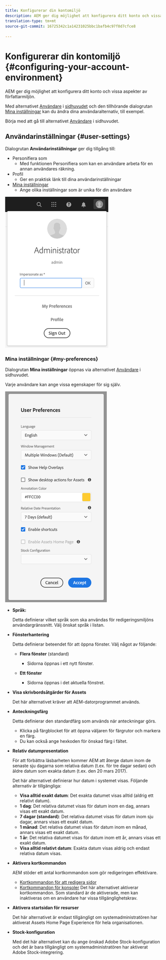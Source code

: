 ```yaml
---
title: Konfigurerar din kontomiljö
description: AEM ger dig möjlighet att konfigurera ditt konto och vissa aspekter av författarmiljön
translation-type: tm+mt
source-git-commit: 16725342c1a14231025bbc1bafb4c97f0d7cfce8

---
```



# Konfigurerar din kontomiljö {#configuring-your-account-environment}

AEM ger dig möjlighet att konfigurera ditt konto och vissa aspekter av författarmiljön.

Med alternativet [Användare](#user-settings) i [sidhuvudet](/help/sites-cloud/authoring/getting-started/basic-handling.md#the-header) och den tillhörande dialogrutan [Mina inställningar](#my-preferences) kan du ändra dina användaralternativ, till exempel.

Börja med att gå till alternativet [Användare](#user-settings) i sidhuvudet.

## Användarinställningar {#user-settings}

Dialogrutan **Användarinställningar** ger dig tillgång till:

* Personifiera som
   * Med funktionen Personifiera som kan en användare arbeta för en annan användares räkning. <!--With the [Impersonate as](/help/sites-administering/security.md#impersonating-another-user) functionality, a user can work on behalf of another user.-->
* Profil
   * Ger en praktisk länk till dina användarinställningar <!--Offers a convenient link to your [user settings](/help/sites-administering/security.md))-->
* [Mina inställningar](#my-preferences)
   * Ange olika inställningar som är unika för din användare

![Användarinställningar](/help/sites-cloud/authoring/assets/user-settings.png)

### Mina inställningar {#my-preferences}

Dialogrutan **Mina inställningar** öppnas via alternativet [Användare](#user-settings) i sidhuvudet.

Varje användare kan ange vissa egenskaper för sig själv.

![Mina inställningar](/help/sites-cloud/authoring/assets/user-preferences.png)

* **Språk:**

   Detta definierar vilket språk som ska användas för redigeringsmiljöns användargränssnitt. Välj önskat språk i listan.

* **Fönsterhantering**

   Detta definierar beteendet för att öppna fönster. Välj något av följande:

   * **Flera fönster** (standard)

      * Sidorna öppnas i ett nytt fönster.
   * **Ett fönster**

      * Sidorna öppnas i det aktuella fönstret.


* **Visa skrivbordsåtgärder för Assets**

   Det här alternativet kräver att AEM-datorprogrammet används.

* **Anteckningsfärg**

   Detta definierar den standardfärg som används när anteckningar görs.

   * Klicka på färgblocket för att öppna väljaren för färgrutor och markera en färg.
   * Du kan också ange hexkoden för önskad färg i fältet.

* **Relativ datumpresentation**

   För att förbättra läsbarheten kommer AEM att återge datum inom de senaste sju dagarna som relativa datum (t.ex. för tre dagar sedan) och äldre datum som exakta datum (t.ex. den 20 mars 2017).

   Det här alternativet definierar hur datum i systemet visas. Följande alternativ är tillgängliga:

   * **Visa alltid exakt datum**: Det exakta datumet visas alltid (aldrig ett relativt datum).
   * **1 dag**: Det relativa datumet visas för datum inom en dag, annars visas ett exakt datum.
   * **7 dagar (standard)**: Det relativa datumet visas för datum inom sju dagar, annars visas ett exakt datum.
   * **1 månad**: Det relativa datumet visas för datum inom en månad, annars visas ett exakt datum.
   * **1 år**: Det relativa datumet visas för datum inom ett år, annars visas ett exakt datum.
   * **Visa alltid relativt datum**: Exakta datum visas aldrig och endast relativa datum visas.

* **Aktivera kortkommandon**

   AEM stöder ett antal kortkommandon som gör redigeringen effektivare.

   * [Kortkommandon för att redigera sidor](/help/sites-cloud/authoring/fundamentals/keyboard-shortcuts.md)
   * [Kortkommandon för konsoler](/help/sites-cloud/authoring/getting-started/keyboard-shortcuts.md)
   Det här alternativet aktiverar kortkommandon. Som standard är de aktiverade, men kan inaktiveras om en användare har vissa tillgänglighetskrav.

* **Aktivera startsidan för resurser**

   Det här alternativet är endast tillgängligt om systemadministratören har aktiverat Assets Home Page Experience för hela organisationen.

* **Stock-konfiguration**

   Med det här alternativet kan du ange önskad Adobe Stock-konfiguration och det är bara tillgängligt om systemadministratören har aktiverat Adobe Stock-integrering. <!--This option allows to specify the preferred Adobe Stock configuration and is only be available if your system administrator has enabled [Adobe Stock integration](/help/assets/aem-assets-adobe-stock.md).-->
